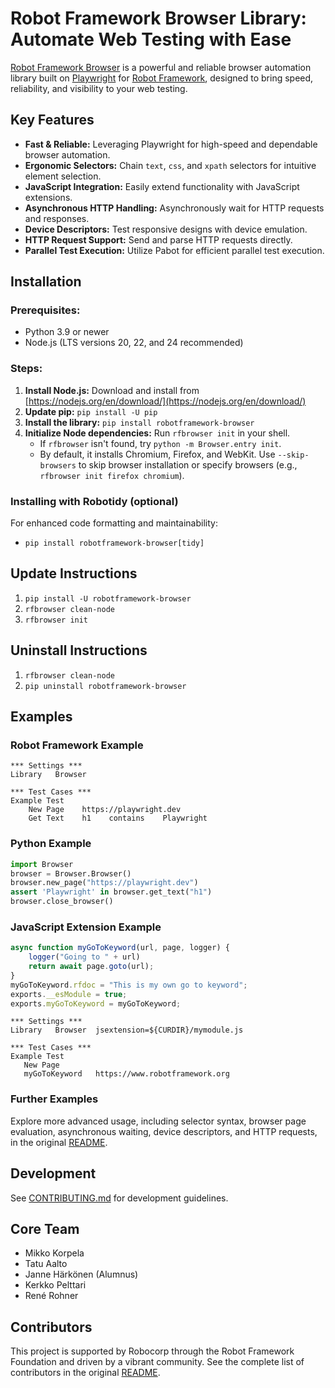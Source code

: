 # Robot Framework Browser Library: Automate Web Testing with Ease

[Robot Framework Browser](https://github.com/MarketSquare/robotframework-browser) is a powerful and reliable browser automation library built on [Playwright](https://playwright.dev) for [Robot Framework](https://robotframework.org), designed to bring speed, reliability, and visibility to your web testing.

## Key Features

*   **Fast & Reliable:** Leveraging Playwright for high-speed and dependable browser automation.
*   **Ergonomic Selectors:**  Chain `text`, `css`, and `xpath` selectors for intuitive element selection.
*   **JavaScript Integration:** Easily extend functionality with JavaScript extensions.
*   **Asynchronous HTTP Handling:**  Asynchronously wait for HTTP requests and responses.
*   **Device Descriptors:**  Test responsive designs with device emulation.
*   **HTTP Request Support:**  Send and parse HTTP requests directly.
*   **Parallel Test Execution:** Utilize Pabot for efficient parallel test execution.

## Installation

### Prerequisites:

*   Python 3.9 or newer
*   Node.js (LTS versions 20, 22, and 24 recommended)

### Steps:

1.  **Install Node.js:**  Download and install from [https://nodejs.org/en/download/](https://nodejs.org/en/download/)
2.  **Update pip:** `pip install -U pip`
3.  **Install the library:** `pip install robotframework-browser`
4.  **Initialize Node dependencies:**  Run `rfbrowser init` in your shell.
    *   If `rfbrowser` isn't found, try `python -m Browser.entry init`.
    *   By default, it installs Chromium, Firefox, and WebKit. Use `--skip-browsers` to skip browser installation or specify browsers (e.g., `rfbrowser init firefox chromium`).

### Installing with Robotidy (optional)

For enhanced code formatting and maintainability:

*   `pip install robotframework-browser[tidy]`

## Update Instructions

1.  `pip install -U robotframework-browser`
2.  `rfbrowser clean-node`
3.  `rfbrowser init`

## Uninstall Instructions

1.  `rfbrowser clean-node`
2.  `pip uninstall robotframework-browser`

## Examples

### Robot Framework Example

```robotframework
*** Settings ***
Library   Browser

*** Test Cases ***
Example Test
    New Page    https://playwright.dev
    Get Text    h1    contains    Playwright
```

### Python Example

```python
import Browser
browser = Browser.Browser()
browser.new_page("https://playwright.dev")
assert 'Playwright' in browser.get_text("h1")
browser.close_browser()
```

### JavaScript Extension Example

```javascript
async function myGoToKeyword(url, page, logger) {
    logger("Going to " + url)
    return await page.goto(url);
}
myGoToKeyword.rfdoc = "This is my own go to keyword";
exports.__esModule = true;
exports.myGoToKeyword = myGoToKeyword;
```

```robotframework
*** Settings ***
Library   Browser  jsextension=${CURDIR}/mymodule.js

*** Test Cases ***
Example Test
   New Page
   myGoToKeyword   https://www.robotframework.org
```

### Further Examples

Explore more advanced usage, including selector syntax, browser page evaluation, asynchronous waiting, device descriptors, and HTTP requests, in the original [README](https://github.com/MarketSquare/robotframework-browser).

## Development

See [CONTRIBUTING.md](CONTRIBUTING.md) for development guidelines.

## Core Team

*   Mikko Korpela
*   Tatu Aalto
*   Janne Härkönen (Alumnus)
*   Kerkko Pelttari
*   René Rohner

## Contributors

This project is supported by Robocorp through the Robot Framework Foundation and driven by a vibrant community.  See the complete list of contributors in the original [README](https://github.com/MarketSquare/robotframework-browser).